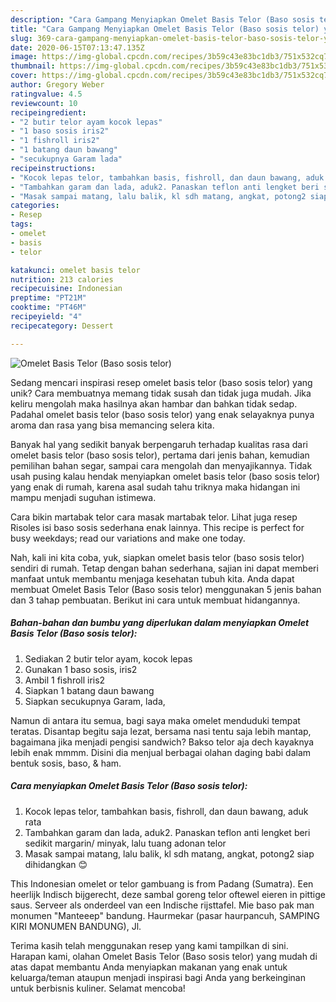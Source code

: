 ```yaml
---
description: "Cara Gampang Menyiapkan Omelet Basis Telor (Baso sosis telor) yang Enak"
title: "Cara Gampang Menyiapkan Omelet Basis Telor (Baso sosis telor) yang Enak"
slug: 369-cara-gampang-menyiapkan-omelet-basis-telor-baso-sosis-telor-yang-enak
date: 2020-06-15T07:13:47.135Z
image: https://img-global.cpcdn.com/recipes/3b59c43e83bc1db3/751x532cq70/omelet-basis-telor-baso-sosis-telor-foto-resep-utama.jpg
thumbnail: https://img-global.cpcdn.com/recipes/3b59c43e83bc1db3/751x532cq70/omelet-basis-telor-baso-sosis-telor-foto-resep-utama.jpg
cover: https://img-global.cpcdn.com/recipes/3b59c43e83bc1db3/751x532cq70/omelet-basis-telor-baso-sosis-telor-foto-resep-utama.jpg
author: Gregory Weber
ratingvalue: 4.5
reviewcount: 10
recipeingredient:
- "2 butir telor ayam kocok lepas"
- "1 baso sosis iris2"
- "1 fishroll iris2"
- "1 batang daun bawang"
- "secukupnya Garam lada"
recipeinstructions:
- "Kocok lepas telor, tambahkan basis, fishroll, dan daun bawang, aduk rata"
- "Tambahkan garam dan lada, aduk2. Panaskan teflon anti lengket beri sedikit margarin/ minyak, lalu tuang adonan telor"
- "Masak sampai matang, lalu balik, kl sdh matang, angkat, potong2 siap dihidangkan 😊"
categories:
- Resep
tags:
- omelet
- basis
- telor

katakunci: omelet basis telor 
nutrition: 213 calories
recipecuisine: Indonesian
preptime: "PT21M"
cooktime: "PT46M"
recipeyield: "4"
recipecategory: Dessert

---
```



![Omelet Basis Telor (Baso sosis telor)](https://img-global.cpcdn.com/recipes/3b59c43e83bc1db3/751x532cq70/omelet-basis-telor-baso-sosis-telor-foto-resep-utama.jpg)

Sedang mencari inspirasi resep omelet basis telor (baso sosis telor) yang unik? Cara membuatnya memang tidak susah dan tidak juga mudah. Jika keliru mengolah maka hasilnya akan hambar dan bahkan tidak sedap. Padahal omelet basis telor (baso sosis telor) yang enak selayaknya punya aroma dan rasa yang bisa memancing selera kita.

Banyak hal yang sedikit banyak berpengaruh terhadap kualitas rasa dari omelet basis telor (baso sosis telor), pertama dari jenis bahan, kemudian pemilihan bahan segar, sampai cara mengolah dan menyajikannya. Tidak usah pusing kalau hendak menyiapkan omelet basis telor (baso sosis telor) yang enak di rumah, karena asal sudah tahu triknya maka hidangan ini mampu menjadi suguhan istimewa.

Cara bikin martabak telor cara masak martabak telor. Lihat juga resep Risoles isi baso sosis sederhana enak lainnya. This recipe is perfect for busy weekdays; read our variations and make one today.


Nah, kali ini kita coba, yuk, siapkan omelet basis telor (baso sosis telor) sendiri di rumah. Tetap dengan bahan sederhana, sajian ini dapat memberi manfaat untuk membantu menjaga kesehatan tubuh kita. Anda dapat membuat Omelet Basis Telor (Baso sosis telor) menggunakan 5 jenis bahan dan 3 tahap pembuatan. Berikut ini cara untuk membuat hidangannya.

<!--inarticleads1-->

##### Bahan-bahan dan bumbu yang diperlukan dalam menyiapkan Omelet Basis Telor (Baso sosis telor):

1. Sediakan 2 butir telor ayam, kocok lepas
1. Gunakan 1 baso sosis, iris2
1. Ambil 1 fishroll iris2
1. Siapkan 1 batang daun bawang
1. Siapkan secukupnya Garam, lada,


Namun di antara itu semua, bagi saya maka omelet menduduki tempat teratas. Disantap begitu saja lezat, bersama nasi tentu saja lebih mantap, bagaimana jika menjadi pengisi sandwich? Bakso telor aja dech kayaknya lebih enak mmmm. Disini dia menjual berbagai olahan daging babi dalam bentuk sosis, baso, &amp; ham. 

<!--inarticleads2-->

##### Cara menyiapkan Omelet Basis Telor (Baso sosis telor):

1. Kocok lepas telor, tambahkan basis, fishroll, dan daun bawang, aduk rata
1. Tambahkan garam dan lada, aduk2. Panaskan teflon anti lengket beri sedikit margarin/ minyak, lalu tuang adonan telor
1. Masak sampai matang, lalu balik, kl sdh matang, angkat, potong2 siap dihidangkan 😊


This Indonesian omelet or telor gambuang is from Padang (Sumatra). Een heerlijk Indisch bijgerecht, deze sambal goreng telor oftewel eieren in pittige saus. Serveer als onderdeel van een Indische rijsttafel. Mie baso pak man monumen &#34;Manteeep&#34; bandung. Haurmekar (pasar haurpancuh, SAMPING KIRI MONUMEN BANDUNG), Jl. 

Terima kasih telah menggunakan resep yang kami tampilkan di sini. Harapan kami, olahan Omelet Basis Telor (Baso sosis telor) yang mudah di atas dapat membantu Anda menyiapkan makanan yang enak untuk keluarga/teman ataupun menjadi inspirasi bagi Anda yang berkeinginan untuk berbisnis kuliner. Selamat mencoba!
